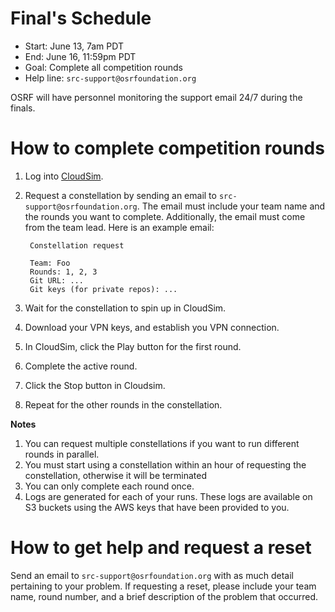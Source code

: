 # Final's Schedule

* Start: June 13, 7am PDT
* End: June 16, 11:59pm PDT
* Goal: Complete all competition rounds
* Help line: ```src-support@osrfoundation.org```

OSRF will have personnel monitoring the support email 24/7 during the finals.

# How to complete competition rounds

1. Log into [CloudSim](https://cloudsim.io).

1. Request a constellation by sending an email to `src-support@osrfoundation.org`. The email must include your team name and the rounds you want to complete. Additionally, the email must come from the team lead. Here is an example email:

        Constellation request

        Team: Foo
        Rounds: 1, 2, 3
        Git URL: ...
        Git keys (for private repos): ...

1. Wait for the constellation to spin up in CloudSim.

1. Download your VPN keys, and establish you VPN connection.

1. In CloudSim, click the Play button for the first round.

1. Complete the active round.

1. Click the Stop button in Cloudsim.

1. Repeat for the other rounds in the constellation.

**Notes**

1. You can request multiple constellations if you want to run different rounds in parallel.
1. You must start using a constellation within an hour of requesting the constellation, otherwise it will be terminated
1. You can only complete each round once.
1. Logs are generated for each of your runs. These logs are available on S3 buckets using the AWS keys that have been provided to you.

# How to get help and request a reset

Send an email to ```src-support@osrfoundation.org``` with as much detail pertaining to your problem. If requesting a reset, please include your team name, round number, and a brief description of the problem that occurred.